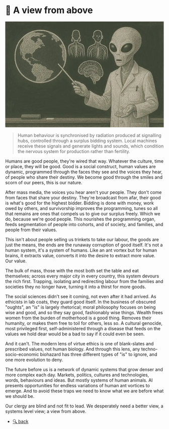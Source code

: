 # 📡 A view from above

![alien](alien.webp)

> Human behaviour is synchronised by radiation produced at signalling hubs,
> controlled through a surplus bidding system. Local machines receive these
> signals and generate lights and sounds, which condition the nervous system
> for production rather than fertility.

Humans are good people, they're wired that way. Whatever the culture, time or
place, they will be good. Good is a social construct, human values are dynamic,
programmed through the faces they see and the voices they hear, of people who
share their destiny. We become good through the smiles and scorn of our peers,
this is our nature.

After mass media, the voices you hear aren't your people. They don't come from
faces that share your destiny. They're broadcast from afar, their good is what's
good for the highest bidder. Bidding is done with money, work owed by others,
and survivorship improves the programming, tunes so all that remains are ones
that compels us to give our surplus freely. Which we do, because we're good
people. This nourishes the programming organ, feeds segmentation of people into
cohorts, and of society, and families, and people from their values.

This isn't about people selling us trinkets to take our labour, the goods are
just the means, the ends are the runaway corruption of good itself. It's not a
human system, it's a system of humans. Like an ant vortex but for human brains,
it extracts value, converts it into the desire to extract more value. Our value.

The bulk of mass, those with the most both set the table and eat themselves;
across every major city in every country, this system devours the rich first.
Trapping, isolating and redirecting labour from the families and societies they
no longer have, turning it into a thirst for more goods.

The social sciences didn't see it coming, not even after it had arrived. As
ethicists in lab coats, they guard good itself. In the business of obscured
"oughts", an "is" is largely rhetorical; moral philosophy focuses on being wise
and good, and so they say good, fashionably wise things. Wealth frees women from
the burden of motherhood is a good thing. Removes their humanity, or makes them
free to toil for others, less so. A cultural genocide, most privileged first,
self-administered through a disease that feeds on the values we hold dear would
be a bad to say if it could even be seen.

And it can't. The modern lens of virtue ethics is one of blank-slates and
prescribed values, not human biology. And through this lens, any
techno-socio-economic biohazard has three different types of "is" to ignore, and
one more evolution to deny.

The future before us is a network of dynamic systems that grow denser and more
complex each day. Markets, politics, cultures and technologies, words,
behaviours and ideas. But mostly systems of human animals. AI presents
opportunities for endless variations of human ant vortices to emerge. And to
avoid these traps we need to know what we are before what we should be.

Our clergy are blind and not fit to lead. We desperately need a better view, a
systems level view; a view from above.

* [🔍 back](..)
